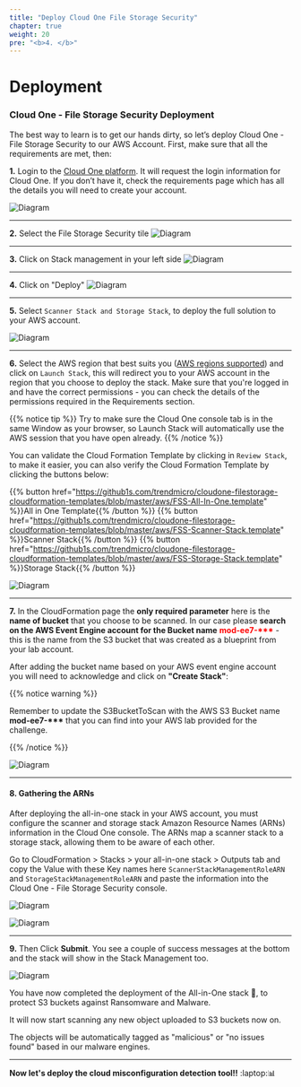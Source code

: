 ```yaml
---
title: "Deploy Cloud One File Storage Security"
chapter: true
weight: 20
pre: "<b>4. </b>"
---
```



# Deployment

### Cloud One - File Storage Security Deployment

The best way to learn is to get our hands dirty, so let’s deploy Cloud One - File Storage Security to our AWS Account. First, make sure that all the requirements are met, then:

**1.** Login to the [Cloud One platform](https://cloudone.trendmicro.com). It will request the login information for Cloud One. If you don’t have it, check the requirements page which has all the details you will need to create your account.

![Diagram](/images/login.png)

---

**2.** Select the File Storage Security tile
![Diagram](/images/login_2.png)

---

**3.** Click on Stack management in your left side
![Diagram](/images/login_3.png)

---

**4.** Click on "Deploy" 
![Diagram](/images/login_4.png)

---

**5.** Select ```Scanner Stack and Storage Stack```, to deploy the full solution to your AWS account.

![Diagram](/images/fss-deploy-stacks-select.png)

---

**6.** Select the AWS region that best suits you ([AWS regions supported](/10_requirements.html)) and click on ```Launch Stack```, this will redirect you to your AWS account in the region that you choose to deploy the stack. Make sure that you're logged in and have the correct permissions - you can check the details of the permissions required in the Requirements section.

{{% notice tip %}}
Try to make sure the Cloud One console tab is in the same Window as your browser, so Launch Stack will automatically use the AWS session that you have open already. 
{{% /notice %}}

You can validate the Cloud Formation Template by clicking in ```Review Stack```, to make it easier, you can also verify the Cloud Formation Template by clicking the buttons below:

{{% button href="https://github1s.com/trendmicro/cloudone-filestorage-cloudformation-templates/blob/master/aws/FSS-All-In-One.template" %}}All in One Template{{% /button %}}
{{% button href="https://github1s.com/trendmicro/cloudone-filestorage-cloudformation-templates/blob/master/aws/FSS-Scanner-Stack.template" %}}Scanner Stack{{% /button %}}
{{% button href="https://github1s.com/trendmicro/cloudone-filestorage-cloudformation-templates/blob/master/aws/FSS-Storage-Stack.template" %}}Storage Stack{{% /button %}}

![Diagram](/images/login_5.png)

---

**7.** In the CloudFormation page the <b>only required parameter</b> here is the <b>name of bucket</b> that you choose to be scanned. In our case please <b>search on the AWS Event Engine account for the Bucket name</b> <span style="color:red"><b>mod-ee7-***</b></span> - this is the name from the S3 bucket that was created as a blueprint from your lab account. 

After adding the bucket name based on your AWS event engine account you will need to acknowledge and click on <b>"Create Stack"</b>:

{{% notice warning %}}
<p style='text-align: left;'>
Remember to update the S3BucketToScan with the AWS S3 Bucket name <b>mod-ee7-***</b> that you can find into your AWS lab provided for the challenge.
</p>
{{% /notice %}}

![Diagram](/images/cft.png)

---

#### **8.** Gathering the ARNs
After deploying the all-in-one stack in your AWS account, you must configure the scanner and storage stack Amazon Resource Names (ARNs) information in the Cloud One console. The ARNs map a scanner stack to a storage stack, allowing them to be aware of each other.

Go to CloudFormation > Stacks > your all-in-one stack > Outputs tab and copy the Value with these Key names here ```ScannerStackManagementRoleARN``` and ```StorageStackManagementRoleARN``` and paste the information into the Cloud One - File Storage Security console.

![Diagram](/images/fss-arn-aws-info.png)

![Diagram](/images/login_6.png)

---

**9.** Then Click <b>Submit</b>. You see a couple of success messages at the bottom and the stack will show in the Stack Management too. 

![Diagram](/images/login_7.png)

You have now completed the deployment of the All-in-One stack :tada:, to protect S3 buckets against Ransomware and Malware. 

It will now start scanning any new object uploaded to S3 buckets now on. 

The objects will be automatically tagged as "malicious" or "no issues found" based in our malware engines. 

----

**Now let's deploy the cloud misconfiguration detection tool!!** :laptop::bar_chart:



